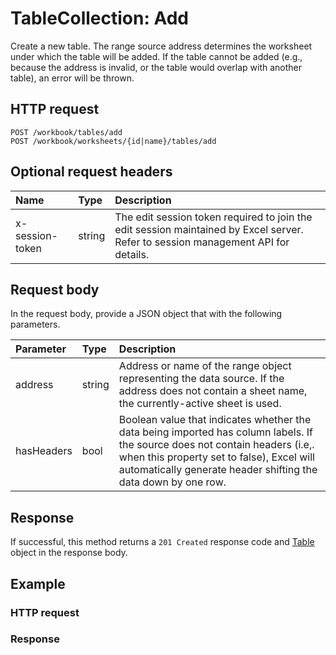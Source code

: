 # TableCollection: Add

Create a new table. The range source address determines the worksheet under which the table will be added. If the table cannot be added (e.g., because the address is invalid, or the table would overlap with another table), an error will be thrown.
## HTTP request
```http
POST /workbook/tables/add
POST /workbook/worksheets/{id|name}/tables/add
```
## Optional request headers
| Name       | Type | Description|
|:-----------|:------|:----------|
| x-session-token   | string  | The edit session token required to join the edit session maintained by Excel server. Refer to session management API for details.|

## Request body
In the request body, provide a JSON object that with the following parameters.

| Parameter	   | Type	|Description|
|:---------------|:--------|:-----------|
|address|string|Address or name of the range object representing the data source. If the address does not contain a sheet name, the currently-active sheet is used.|
|hasHeaders|bool|Boolean value that indicates whether the data being imported has column labels. If the source does not contain headers (i.e,. when this property set to false), Excel will automatically generate header shifting the data down by one row.|

## Response
If successful, this method returns a `201 Created` response code and [Table](../resources/table.md) object in the response body.
## Example
### HTTP request
### Response
